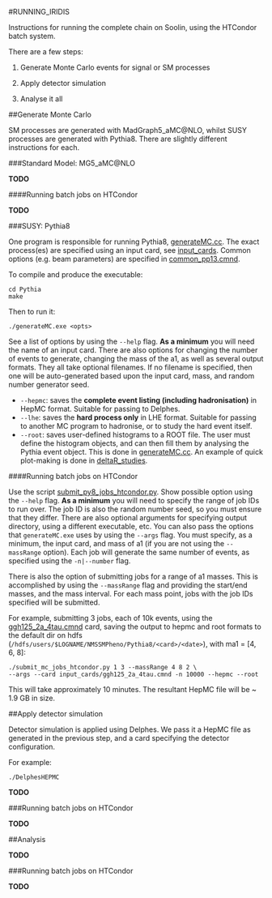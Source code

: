 #RUNNING_IRIDIS

Instructions for running the complete chain on Soolin, using the HTCondor batch system.

There are a few steps:

1) Generate Monte Carlo events for signal or SM processes

2) Apply detector simulation

3) Analyse it all

##Generate Monte Carlo

SM processes are generated with MadGraph5_aMC@NLO, whilst SUSY processes are generated with Pythia8. There are slightly different instructions for each.

###Standard Model: MG5_aMC@NLO

**TODO**

####Running batch jobs on HTCondor

**TODO**

###SUSY: Pythia8

One program is responsible for running Pythia8, [generateMC.cc](Pythia/src/generateMC.cc). The exact process(es) are specified using an input card, see [input_cards](Pythia/input_cards). Common options (e.g. beam parameters) are specified in [common_pp13.cmnd](Pythia/input_cards/common_pp13.cmnd).

To compile and produce the executable:

```
cd Pythia
make
```

Then to run it:

```
./generateMC.exe <opts>
```

See a list of options by using the `--help` flag. **As a minimum** you will need the name of an input card. There are also options for changing the number of events to generate, changing the mass of the a1, as well as several output formats. They all take optional filenames. If no filename is specified, then one will be auto-generated based upon the input card, mass, and random number generator seed.

- `--hepmc`: saves the **complete event listing (including hadronisation)** in HepMC format. Suitable for passing to Delphes.
- `--lhe`: saves the **hard process only** in LHE format. Suitable for passing to another MC program to hadronise, or to study the hard event itself.
- `--root`: saves user-defined histograms to a ROOT file. The user must define the histogram objects, and can then fill them by analysing the Pythia event object. This is done in [generateMC.cc](Pythia/src/generateMC.cc). An example of quick plot-making is done in [deltaR_studies](Pythia/deltaR_studies).

####Running batch jobs on HTCondor

Use the script [submit_py8_jobs_htcondor.py](Pythia/submit_py8_jobs_htcondor.py). Show possible option using the `--help` flag. **As a minimum** you will need to specify the range of job IDs to run over. The job ID is also the random number seed, so you must ensure that they differ. There are also optional arguments for specifying output directory, using a different executable, etc. You can also pass the options that `generateMC.exe` uses by using the `--args` flag. You must specify, as a minimum, the input card, and mass of a1 (if you are not using the `--massRange` option). Each job will generate the same number of events, as specified using the `-n|--number` flag.

There is also the option of submitting jobs for a range of a1 masses. This is accomplished by using the `--massRange` flag and providing the start/end masses, and the mass interval. For each mass point, jobs with the job IDs specified will be submitted.

For example, submitting 3 jobs, each of 10k events, using the [ggh125_2a_4tau.cmnd](Pythia/input_cards/ggh125_2a_4tau.cmnd) card, saving the output to hepmc and root formats to the default dir on hdfs (`/hdfs/users/$LOGNAME/NMSSMPheno/Pythia8/<card>/<date>`), with ma1 = [4, 6, 8]:

```
./submit_mc_jobs_htcondor.py 1 3 --massRange 4 8 2 \
--args --card input_cards/ggh125_2a_4tau.cmnd -n 10000 --hepmc --root
```

This will take approximately 10 minutes. The resultant HepMC file will be ~ 1.9 GB in size.

##Apply detector simulation

Detector simulation is applied using Delphes. We pass it a HepMC file as generated in the previous step, and a card specifying the detector configuration.

For example:

```
./DelphesHEPMC
```

**TODO**

###Running batch jobs on HTCondor

**TODO**

##Analysis

**TODO**

###Running batch jobs on HTCondor

**TODO**